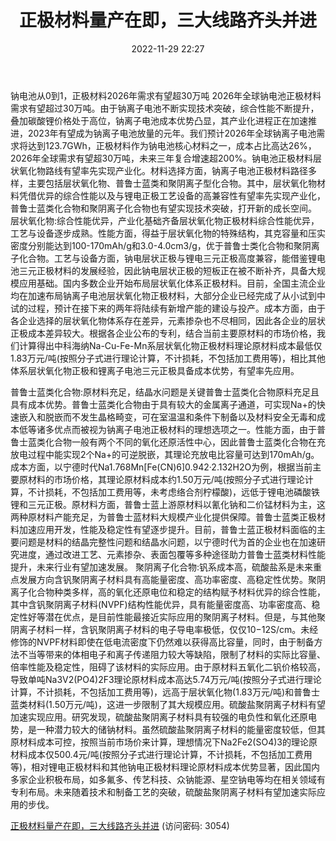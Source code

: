 ﻿---
title: 正极材料量产在即，三大线路齐头并进
date: 2022-11-29 22:27
tags:
- 钠电池材料
updated: 1970-01-01 08:00:00
---

钠电池从0到1，正极材料2026年需求有望超30万吨
2026年全球钠电池正极材料需求有望超过30万吨。由于钠离子电池不断实现技术突破，综合性能不断提升，叠加碳酸锂价格处于高位，钠离子电池成本优势凸显，其产业化进程正在加速推进，2023年有望成为钠离子电池放量的元年。我们预计2026年全球钠离子电池需求将达到123.7GWh，正极材料作为钠电池核心材料之一，成本占比高达26%，2026年全球需求有望超30万吨，未来三年复合增速超200%。钠电池正极材料层状氧化物路线有望率先实现产业化。材料选择方面，钠离子电池正极材料路径多样，主要包括层状氧化物、普鲁士蓝类和聚阴离子型化合物。其中，层状氧化物材料凭借优异的综合性能以及与锂电正极工艺设备的高兼容性有望率先实现产业化，普鲁士蓝类化合物和聚阴离子化合物也有望实现技术突破，打开新的成长空间。
层状氧化物:综合性能优异，产业化基础齐备层状氧化物正极材料综合性能优异，工艺与设备逐步成熟。性能方面，得益于层状氧化物的特殊结构，其克容量和压实密度分别能达到100-170mAh/g和3.0-4.0cm3/g，优于普鲁士类化合物和聚阴离子化合物。工艺与设备方面，钠电层状正极与锂电三元正极高度兼容，能借鉴锂电池三元正极材料的发展经验，因此钠电层状正极的短板正在被不断补齐，具备大规模应用基础。国内多数企业开始布局层状氧化体系正极材料。目前，全国主流企业均在加速布局钠离子电池层状氧化物正极材料，大部分企业已经完成了从小试到中试的过程，预计在接下来的两年将陆续有新增产能的建设与投产。成本方面，由于各企业选择的层状氧化物体系存在差异，元素掺杂也不尽相同，因此各企业的层状正极成本差异较大。根据各企业公布的专利，结合当前主要原材料的市场价格，我们计算得出中科海纳Na-Cu-Fe-Mn系层状氧化物正极材料理论原材料成本最低仅1.83万元/吨(按照分子式进行理论计算，不计损耗，不包括加工费用等)，相比其他体系层状氧化物正极和锂离子电池三元正极具备成本优势，有望率先应用。
<!-- more -->
普鲁士蓝类化合物:原材料充足，结晶水问题是关键普鲁士蓝类化合物原料充足且具有成本优势。普鲁士蓝类化合物由于具有较大的金属离子通道，可实现Na+的快速嵌入和脱嵌而不发生晶格畸变，可在室温温和条件下制备以及材料安全无毒和成本低等诸多优点而被视为钠离子电池正极材料的理想选项之一。性能方面，由于普鲁士蓝类化合物一般有两个不同的氧化还原活性中心，因此普鲁士蓝类化合物在充放电过程中能实现2个Na+的可逆脱嵌，其理论充放电比容量可达到170mAh/g。成本方面，以宁德时代Na1.768Mn[Fe(CN)6]0.942·2.132H2O为例，根据当前主要原材料的市场价格，其理论原材料成本约1.50万元/吨(按照分子式进行理论计算，不计损耗，不包括加工费用等，未考虑络合剂柠檬酸)，远低于锂电池磷酸铁锂和三元正极。原材料方面，普鲁士蓝上游原材料以氰化钠和二价锰材料为主，这两种原材料产能充足，为普鲁士蓝材料大规模产业化提供保障。普鲁士蓝类正极材料加速应用开发，性能及稳定性有望逐步提升。目前，普鲁士蓝正极材料面临的主要问题是材料的结晶完整性问题和结晶水问题，以宁德时代为首的企业也在加速研究进度，通过改进工艺、元素掺杂、表面包覆等多种途径助力普鲁士蓝类材料性能提升，未来行业有望加速发展。
聚阴离子化合物:钒系成本高，硫酸盐系是未来重点发展方向含钒聚阴离子材料具有高能量密度、高功率密度、高稳定性优势。聚阴离子化合物种类多样，高的氧化还原电位和稳定的结构赋予材料优异的综合性能，其中含钒聚阴离子材料(NVPF)结构性能优异，具有能量密度高、功率密度高、稳定性好等潜在优点，是目前性能最接近实际应用的聚阴离子材料。但是，与其他聚阴离子材料一样，含钒聚阴离子材料的电子导电率极低，仅仅10−12S/cm。未经修饰的NVPF材料即使在低电流密度下仍然难以获得高比容量，同时，由于制备方法不当等带来的体相电子和离子传递阻力较大等缺陷，限制了材料的实际比容量、倍率性能及稳定性，阻碍了该材料的实际应用。由于原材料五氧化二钒价格较高，导致单吨Na3V2(PO4)2F3理论原材料成本高达5.74万元/吨(按照分子式进行理论计算，不计损耗，不包括加工费用等)，远高于层状氧化物(1.83万元/吨)和普鲁士蓝类材料(1.50万元/吨)，这进一步限制了其大规模应用。硫酸盐聚阴离子材料有望加速实现应用。研究发现，硫酸盐聚阴离子材料具有较强的电负性和氧化还原电势，是一种潜力较大的储钠材料。虽然硫酸盐聚阴离子材料的能量密度较低，但其原材料成本可控，按照当前市场价来计算，理想情况下Na2Fe2(SO4)3的理论原材料成本仅500.4元/吨(按照分子式进行理论计算，不计损耗，不包括加工费用等)，相对锂电正极材料和其他钠电正极材料理论原材料成本优势显著，因此国内多家企业积极布局，如多氟多、传艺科技、众钠能源、星空钠电等均在相关领域有专利布局。未来随着技术和制备工艺的突破，硫酸盐聚阴离子材料有望加速实际应用的步伐。

[正极材料量产在即，三大线路齐头并进](https://url12.ctfile.com/f/3948612-735796745-dbedaf?p=3054)
(访问密码: 3054)

